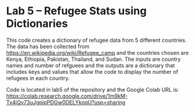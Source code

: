 # Lab 5 – Refugee Stats using Dictionaries

This code creates a dictionary of refugee data from 5 different countries. The data has been collected from https://en.wikipedia.org/wiki/Refugee_camp and the countries chosen are Kenya, Ethiopia, Pakistan, Thailand, and Sudan. The inputs are country names and number of refguees and the outputs are a dictionary that includes keys and values that allow the code to display the number of refugees in each country. 

Code is located in lab5 of the repository and the Google Colab URL is: https://colab.research.google.com/drive/1m9kM-Tx4iQv73uJgpipPDGw0DELYkoqU?usp=sharing
